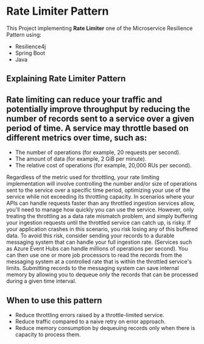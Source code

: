# Rate Limiter Pattern

This Project implementing **Rate Limiter** one of the Microservice Resilience Pattern using:

- Resilience4j
- Spring Boot
- Java

## Explaining Rate Limiter Pattern
Rate limiting can reduce your traffic and potentially improve throughput by reducing the number of records sent to a service over a given period of time.
A service may throttle based on different metrics over time, such as:
- 
- The number of operations (for example, 20 requests per second).
- The amount of data (for example, 2 GiB per minute).
- The relative cost of operations (for example, 20,000 RUs per second).


Regardless of the metric used for throttling, your rate limiting implementation will involve controlling the number and/or size of operations sent to the service over a specific time period, optimizing your use of the service while not exceeding its throttling capacity.
In scenarios where your APIs can handle requests faster than any throttled ingestion services allow, you'll need to manage how quickly you can use the service. However, only treating the throttling as a data rate mismatch problem, and simply buffering your ingestion requests until the throttled service can catch up, is risky. If your application crashes in this scenario, you risk losing any of this buffered data.
To avoid this risk, consider sending your records to a durable messaging system that can handle your full ingestion rate. (Services such as Azure Event Hubs can handle millions of operations per second). You can then use one or more job processors to read the records from the messaging system at a controlled rate that is within the throttled service's limits. Submitting records to the messaging system can save internal memory by allowing you to dequeue only the records that can be processed during a given time interval.

## When to use this pattern
- Reduce throttling errors raised by a throttle-limited service.
- Reduce traffic compared to a naive retry on error approach.
- Reduce memory consumption by dequeuing records only when there is capacity to process them.
